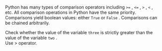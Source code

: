 Python has many types of comparison operators including `>=` , `<=` , `>` , `<` , etc. All comparison operations in Python have the same priority. Comparisons yield boolean values: either `True` or `False` . Comparisons can be chained arbitrarily.  
  
Check whether the value of the variable `three` is strictly greater than the value of the variable `two` .  
Use > operator.
